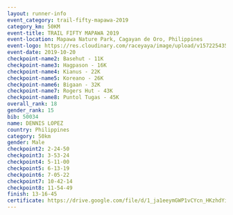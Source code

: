 ```yaml
---
layout: runner-info 
event_category: trail-fifty-mapawa-2019 
category_km: 50KM 
event-title: TRAIL FIFTY MAPAWA 2019  
event-location: Mapawa Nature Park, Cagayan de Oro, Philippines 
event-logo: https://res.cloudinary.com/raceyaya/image/upload/v1572254355/logo/trail-fifty-mapawa_fizjmb.jpg 
event-date: 2019-10-20 
checkpoint-name2: Basehut - 11K 
checkpoint-name3: Hagpason - 16K  
checkpoint-name4: Kianus - 22K 
checkpoint-name5: Koreano - 26K  
checkpoint-name6: Bigaan - 32K 
checkpoint-name7: Rogers Hut - 43K 
checkpoint-name8: Puntol Tugas - 45K 
overall_rank: 18
gender_rank: 15
bib: 50034
name: DENNIS LOPEZ
country: Philippines
category: 50km
gender: Male
checkpoint2: 2-24-50
checkpoint3: 3-53-24
checkpoint4: 5-11-00
checkpoint5: 6-13-19
checkpoint6: 7-05-22
checkpoint7: 10-42-14
checkpoint8: 11-54-49
finish: 13-16-45
certificate: https://drive.google.com/file/d/1_ja1eeymGWP1vCYcn_HKzhdYiBeqggBd/view?usp=sharing
---
```


